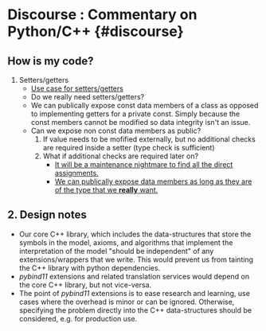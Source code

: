 # Discourse : Commentary on Python/C++ {#discourse}

## How is my code?

1. Setters/getters
    - [Use case for setters/getters](https://stackoverflow.com/a/1568230/7248295)
    - Do we really need setters/getters?
    - We can publically expose const data members of a class as opposed to implementing getters for a private const. Simply because the const members cannot be modified so data integrity isn't an issue.
    - Can we expose non const data members as public?
      1. If value needs to be mofified externally, but no additional checks are required inside a setter (type check is sufficient)
      2.  What if additional checks are required later on?
          - [It will be a maintenance nightmare to find all the direct assignments.](https://stackoverflow.com/a/1568103/7248295)
          - [We can publically expose data members as long as they are of the type that we **really** want.](https://stackoverflow.com/a/51616894/)

## 2. Design notes

- Our core C++ library, which includes the data-structures that store the symbols in the model, axioms, and algorithms that implement the interpretation of the model "should be independent" of any extensions/wrappers that we write. This would prevent us from tainting the C++ library with python dependencies.
- *pybind11* extensions and related translation services would depend on the core C++ library, but not vice-versa. 
- The point of *pybind11* extensions is to ease research and learning, use cases where the overhead is minor or can be ignored. Otherwise, specifying the problem directly into the C++ data-structures should be considered, e.g. for production use.